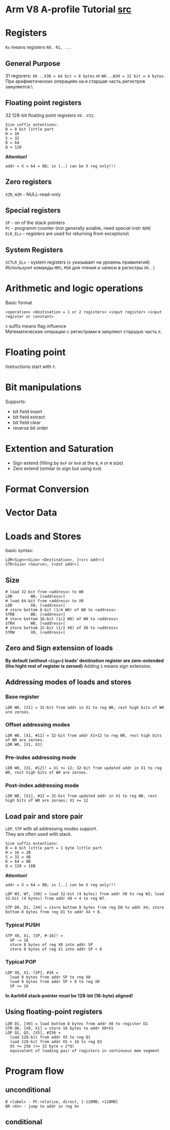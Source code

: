 # Arm V8 A-profile Tutorial [src](https://developer.arm.com/architectures/learn-the-architecture/a-profile)
# Registers
`Rx` means registers `R0, R1, ...`
## General Purpose
31 regisrers: `X0...X30 = 64 bit = 8 bytes` or `W0...W30 = 32 bit = 4 bytes`.\
При арифметических операциях на `W` старшая часть регистров зануляется.\
## Floating point registers
32 128-bit floating point registers `V0..V31`:
```
Size suffix extentions:
B = 8 bit little part
H = 16
S = 32
D = 64
Q = 128
```

**Attention!**
```
addr = X = 64 = 8B; in [..] can be X reg only!!!
```
## Zero registers
`XZR`, `WZR` - NULL-read-only
## Special registers
`SP` - on of the stack pointers\
`PC` - programm counter (not generally aviable, need special instr `ADR`)\
`ELR_ELx` - registers are used for returning from exceptions\
## System Registers
`SCTLR_ELx` - system registers (`x` указывает на уровень привилегий)\
Используют команды `MRS`, `MSR` для чтения и записи в регистры `X0..`\

# Arithmetic and logic operations
Basic format
```
<operation> <destination = 1 or 2 registers> <input register> <input register or constant>
```
`S` suffix means flag influence\
Математические операции с регистрами `W` зануляют старшую часть `X`.

# Floating point
Instructions start with `F`.
# Bit manipulations
Supports:
* bit field insert
* bit field extract
* bit field clear
* reverse bit order

# Extention and Saturation
* Sign extend (filling by `0xF` or `0x0` at the `B`, `H` or `W` size)
* Zero extend (similar to sign but using `0x0`)

# Format Conversion

# Vector Data

# Loads and Stores
basic syntax:
```
LDR<Sign><Size> <Destination>, [<src addr>]
STR<Size> <Source>, [<dst addr>]
```
## Size
```
# load 32-bit from <address> to W0
LDR        W0, [<address>]
# load 64-bit from <address> to X0
LDR        X0, [<address>]
# store bottom 8-bit (1/4 W0) of W0 to <address>
STRB       W0, [<address>]
# store bottom 16-bit (1/2 W0) of W0 to <address>
STRH       W0, [<address>]
# store bottom 32-bit (1/2 X0) of X0 to <address>
STRW       X0, [<address>]
```

## Zero and Sign extension of loads
**By default (without `<Sign>`) loads' destination register are zero-extended (the hight rest of register is zeroed)**
Adding `S` means sign extension.

## Addressing modes of loads and stores
### Base register
```
LDR W0, [X1] = 32-bit from addr in X1 to reg W0, rest high bits of W0 are zeroes.
```
### Offset addressing modes
```
LDR W0, [X1, #12] = 32-bit from addr X1+12 to reg W0, rest high bits of W0 are zeroes.
LDR W0, [X1, X2]
```

### Pre-index addressing mode
```
LDR W0, [X1, #12]! = X1 += 12; 32-bit from updated addr in X1 to reg W0, rest high bits of W0 are zeroes.
```

### Post-index addressing mode
```
LDR W0, [X1], #12 = 32-bit from updated addr in X1 to reg W0, rest high bits of W0 are zeroes; X1 += 12
```

## Load pair and store pair
`LDP`, `STP` with all addressing modes support.\
They are often used with stack.
```
Size suffix extentions:
B = 8 bit little part = 1 byte little part
H = 16 = 2B
S = 32 = 4B
D = 64 = 8B
Q = 128 = 16B
```
**Attention!**
```
addr = X = 64 = 8B; in [..] can be X reg only!!!
```
```
LDP W3, W7, [X0] = load 32-bit (4 bytes) from addr X0 to reg W3; load 32-bit (4 bytes) from addr X0 + 4 to reg W7.

STP D0, D1, [X4] = store bottom 8 bytes from reg D0 to addr X4; store bottom 8 bytes from reg D1 to addr X4 + 8.
```
### Typical PUSH
```
STP X0, X1, [SP, #-16]! =
  SP -= 16
  store 8 bytes of reg X0 into addr SP
  store 8 bytes of reg X1 into addr SP + 8
```
### Typical POP
```
LDP X0, X1, [SP], #16 =
  load 8 bytes from addr SP to reg X0 
  load 8 bytes from addr SP + 8 to reg X0
  SP += 16
```

**In Aarh64 stack-pointer must be 128-bit (16-byte) aligned!**

## Using floating-point registers
```
LDR D1, [X0] = load bottom 8 bytes from addr X0 to register D1
STR Q0, [X0, X1] = store 16 bytes to addr X0+X1
LDP Q1, Q3, [X5], #256 = 
  load 128-bit from addr X5 to reg Q1
  load 128-bit from addr X5 + 16 to reg Q3
  X5 += 256 (+= 32 byte = 2*Q)
  equivalent of loading pair of registers in continuous mem segment
```

# Program flow
## unconditional
```
B <label> - PC-relative, direct, [-128MB; +128MB]
BR <Xn> - jump to addr in reg Xn
```
## conditional


